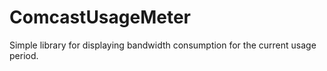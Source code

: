 # ComcastUsageMeter
Simple library for displaying bandwidth consumption for the current usage period.
